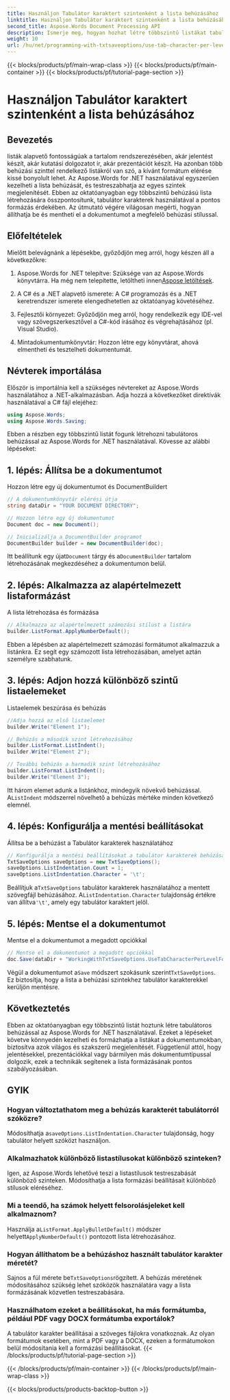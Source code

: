```yaml
---
title: Használjon Tabulátor karaktert szintenként a lista behúzásához
linktitle: Használjon Tabulátor karaktert szintenként a lista behúzásához
second_title: Aspose.Words Document Processing API
description: Ismerje meg, hogyan hozhat létre többszintű listákat tabulátoros behúzással az Aspose.Words for .NET használatával. Kövesse ezt az útmutatót a dokumentumok pontos listaformázásához.
weight: 10
url: /hu/net/programming-with-txtsaveoptions/use-tab-character-per-level-for-list-indentation/
---
```


{{< blocks/products/pf/main-wrap-class >}}
{{< blocks/products/pf/main-container >}}
{{< blocks/products/pf/tutorial-page-section >}}

# Használjon Tabulátor karaktert szintenként a lista behúzásához

## Bevezetés

listák alapvető fontosságúak a tartalom rendszerezésében, akár jelentést készít, akár kutatási dolgozatot ír, akár prezentációt készít. Ha azonban több behúzási szinttel rendelkező listákról van szó, a kívánt formátum elérése kissé bonyolult lehet. Az Aspose.Words for .NET használatával egyszerűen kezelheti a lista behúzását, és testreszabhatja az egyes szintek megjelenítését. Ebben az oktatóanyagban egy többszintű behúzású lista létrehozására összpontosítunk, tabulátor karakterek használatával a pontos formázás érdekében. Az útmutató végére világosan megérti, hogyan állíthatja be és mentheti el a dokumentumot a megfelelő behúzási stílussal.

## Előfeltételek

Mielőtt belevágnánk a lépésekbe, győződjön meg arról, hogy készen áll a következőkre:

1.  Aspose.Words for .NET telepítve: Szüksége van az Aspose.Words könyvtárra. Ha még nem telepítette, letöltheti innen[Aspose letöltések](https://releases.aspose.com/words/net/).

2. A C# és a .NET alapvető ismerete: A C# programozás és a .NET keretrendszer ismerete elengedhetetlen az oktatóanyag követéséhez.

3. Fejlesztői környezet: Győződjön meg arról, hogy rendelkezik egy IDE-vel vagy szövegszerkesztővel a C#-kód írásához és végrehajtásához (pl. Visual Studio).

4. Mintadokumentumkönyvtár: Hozzon létre egy könyvtárat, ahová elmentheti és tesztelheti dokumentumát. 

## Névterek importálása

Először is importálnia kell a szükséges névtereket az Aspose.Words használatához a .NET-alkalmazásban. Adja hozzá a következőket direktívák használatával a C# fájl elejéhez:

```csharp
using Aspose.Words;
using Aspose.Words.Saving;
```

Ebben a részben egy többszintű listát fogunk létrehozni tabulátoros behúzással az Aspose.Words for .NET használatával. Kövesse az alábbi lépéseket:

## 1. lépés: Állítsa be a dokumentumot

Hozzon létre egy új dokumentumot és DocumentBuildert

```csharp
// A dokumentumkönyvtár elérési útja
string dataDir = "YOUR DOCUMENT DIRECTORY";

// Hozzon létre egy új dokumentumot
Document doc = new Document();

// Inicializálja a DocumentBuilder programot
DocumentBuilder builder = new DocumentBuilder(doc);
```

 Itt beállítunk egy újat`Document` tárgy és a`DocumentBuilder` tartalom létrehozásának megkezdéséhez a dokumentumon belül.

## 2. lépés: Alkalmazza az alapértelmezett listaformázást

A lista létrehozása és formázása

```csharp
// Alkalmazza az alapértelmezett számozási stílust a listára
builder.ListFormat.ApplyNumberDefault();
```

Ebben a lépésben az alapértelmezett számozási formátumot alkalmazzuk a listánkra. Ez segít egy számozott lista létrehozásában, amelyet aztán személyre szabhatunk.

## 3. lépés: Adjon hozzá különböző szintű listaelemeket

Listaelemek beszúrása és behúzás

```csharp
//Adja hozzá az első listaelemet
builder.Write("Element 1");

// Behúzás a második szint létrehozásához
builder.ListFormat.ListIndent();
builder.Write("Element 2");

// További behúzás a harmadik szint létrehozásához
builder.ListFormat.ListIndent();
builder.Write("Element 3");
```

 Itt három elemet adunk a listánkhoz, mindegyik növekvő behúzással. A`ListIndent` módszerrel növelhető a behúzás mértéke minden következő elemnél.

## 4. lépés: Konfigurálja a mentési beállításokat

Állítsa be a behúzást a Tabulátor karakterek használatához

```csharp
// Konfigurálja a mentési beállításokat a tabulátor karakterek behúzásához
TxtSaveOptions saveOptions = new TxtSaveOptions();
saveOptions.ListIndentation.Count = 1;
saveOptions.ListIndentation.Character = '\t';
```

 Beállítjuk a`TxtSaveOptions` tabulátor karakterek használatához a mentett szövegfájl behúzásához. A`ListIndentation.Character` tulajdonság értékre van állítva`'\t'`, amely egy tabulátor karaktert jelöl.

## 5. lépés: Mentse el a dokumentumot

Mentse el a dokumentumot a megadott opciókkal

```csharp
// Mentse el a dokumentumot a megadott opciókkal
doc.Save(dataDir + "WorkingWithTxtSaveOptions.UseTabCharacterPerLevelForListIndentation.txt", saveOptions);
```

 Végül a dokumentumot a`Save` módszert szokásunk szerint`TxtSaveOptions`. Ez biztosítja, hogy a lista a behúzási szintekhez tabulátor karakterekkel kerüljön mentésre.

## Következtetés

Ebben az oktatóanyagban egy többszintű listát hoztunk létre tabulátoros behúzással az Aspose.Words for .NET használatával. Ezeket a lépéseket követve könnyedén kezelheti és formázhatja a listákat a dokumentumokban, biztosítva azok világos és szakszerű megjelenítését. Függetlenül attól, hogy jelentésekkel, prezentációkkal vagy bármilyen más dokumentumtípussal dolgozik, ezek a technikák segítenek a lista formázásának pontos szabályozásában.

## GYIK

### Hogyan változtathatom meg a behúzás karakterét tabulátorról szóközre?
 Módosíthatja a`saveOptions.ListIndentation.Character` tulajdonság, hogy tabulátor helyett szóközt használjon.

### Alkalmazhatok különböző listastílusokat különböző szinteken?
Igen, az Aspose.Words lehetővé teszi a listastílusok testreszabását különböző szinteken. Módosíthatja a lista formázási beállításait különböző stílusok eléréséhez.

### Mi a teendő, ha számok helyett felsorolásjeleket kell alkalmaznom?
 Használja a`ListFormat.ApplyBulletDefault()` módszer helyett`ApplyNumberDefault()` pontozott lista létrehozásához.

### Hogyan állíthatom be a behúzáshoz használt tabulátor karakter méretét?
 Sajnos a fül mérete be`TxtSaveOptions`rögzített. A behúzás méretének módosításához szükség lehet szóközök használatára vagy a lista formázásának közvetlen testreszabására.

### Használhatom ezeket a beállításokat, ha más formátumba, például PDF vagy DOCX formátumba exportálok?
A tabulátor karakter beállításai a szöveges fájlokra vonatkoznak. Az olyan formátumok esetében, mint a PDF vagy a DOCX, ezeken a formátumokon belül módosítania kell a formázási beállításokat.
{{< /blocks/products/pf/tutorial-page-section >}}

{{< /blocks/products/pf/main-container >}}
{{< /blocks/products/pf/main-wrap-class >}}

{{< blocks/products/products-backtop-button >}}

